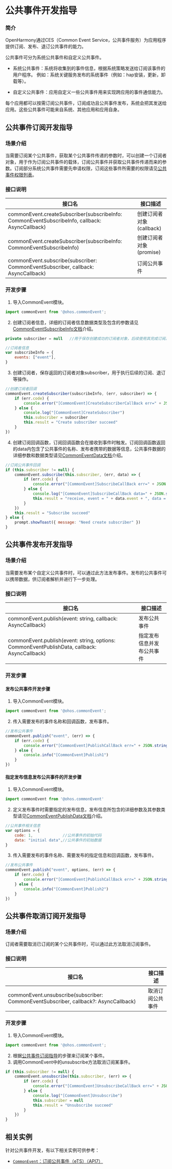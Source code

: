 # 公共事件开发指导
### 简介
OpenHarmony通过CES（Common Event Service，公共事件服务）为应用程序提供订阅、发布、退订公共事件的能力。

公共事件可分为系统公共事件和自定义公共事件。

+ 系统公共事件：系统将收集到的事件信息，根据系统策略发送给订阅该事件的用户程序。 例如：系统关键服务发布的系统事件（例如：hap安装，更新，卸载等）。

+ 自定义公共事件：应用自定义一些公共事件用来实现跨应用的事件通信能力。

每个应用都可以按需订阅公共事件，订阅成功且公共事件发布，系统会把其发送给应用。这些公共事件可能来自系统、其他应用和应用自身。

## 公共事件订阅开发指导

### 场景介绍
当需要订阅某个公共事件，获取某个公共事件传递的参数时，可以创建一个订阅者对象，用于作为订阅公共事件的载体，订阅公共事件并获取公共事件传递而来的参数。订阅部分系统公共事件需要先申请权限，订阅这些事件所需要的权限请见[公共事件权限列表](../reference/apis/js-apis-commonEvent.md#权限列表)。

### 接口说明
| 接口名                                                                                          | 接口描述 |
| ---------------------------------------------------------------------------------------------- | ----------- |
| commonEvent.createSubscriber(subscribeInfo: CommonEventSubscribeInfo, callback: AsyncCallback) | 创建订阅者对象(callback) |
| commonEvent.createSubscriber(subscribeInfo: CommonEventSubscribeInfo)                          | 创建订阅者对象(promise)  |
| commonEvent.subscribe(subscriber: CommonEventSubscriber, callback: AsyncCallback)              | 订阅公共事件 |

### 开发步骤
1. 导入CommonEvent模块。

```javascript
import commonEvent from '@ohos.commonEvent';
```

2. 创建订阅者信息，详细的订阅者信息数据类型及包含的参数请见[CommonEventSubscribeInfo文档](../reference/apis/js-apis-commonEvent.md#commoneventsubscribeinfo)介绍。

```javascript
private subscriber = null	//用于保存创建成功的订阅者对象，后续使用其完成订阅及退订的动作

//订阅者信息
var subscribeInfo = {
    events: ["event"],
}
```

3. 创建订阅者，保存返回的订阅者对象subscriber，用于执行后续的订阅、退订等操作。

```javascript
//创建订阅者回调
commonEvent.createSubscriber(subscribeInfo, (err, subscriber) => {
    if (err.code) {
        console.error("[CommonEvent]CreateSubscriberCallBack err=" + JSON.stringify(err))
    } else {
        console.log("[CommonEvent]CreateSubscriber")
        this.subscriber = subscriber
        this.result = "Create subscriber succeed"
    }
})
```

4. 创建订阅回调函数，订阅回调函数会在接收到事件时触发。订阅回调函数返回的data内包含了公共事件的名称、发布者携带的数据等信息，公共事件数据的详细参数和数据类型请见[CommonEventData文档](../reference/apis/js-apis-commonEvent.md#commoneventdata)介绍。

```javascript
//订阅公共事件回调
if (this.subscriber != null) {
    commonEvent.subscribe(this.subscriber, (err, data) => {
        if (err.code) {
            console.error("[CommonEvent]SubscribeCallBack err=" + JSON.stringify(err))
        } else {
            console.log("[CommonEvent]SubscribeCallBack data=" + JSON.stringify(data))
            this.result = "receive, event = " + data.event + ", data = " + data.data + ", code = " + data.code
        }
    })
    this.result = "Subscribe succeed"
} else {
    prompt.showToast({ message: "Need create subscriber" })
}
```

## 公共事件发布开发指导

### 场景介绍
当需要发布某个自定义公共事件时，可以通过此方法发布事件。发布的公共事件可以携带数据，供订阅者解析并进行下一步处理。

### 接口说明
| 接口名                              | 接口描述 |
| ---------------------------------- | ------ |
| commonEvent.publish(event: string, callback: AsyncCallback) | 发布公共事件 |
| commonEvent.publish(event: string, options: CommonEventPublishData, callback: AsyncCallback) | 指定发布信息并发布公共事件 |

### 开发步骤
#### 发布公共事件开发步骤
1. 导入CommonEvent模块。

```javascript
import commonEvent from '@ohos.commonEvent';
```

2. 传入需要发布的事件名称和回调函数，发布事件。

```javascript
//发布公共事件
commonEvent.publish("event", (err) => {
	if (err.code) {
		console.error("[CommonEvent]PublishCallBack err=" + JSON.stringify(err))
	} else {
		console.info("[CommonEvent]Publish1")
	}
})
```

#### 指定发布信息发布公共事件的开发步骤
1. 导入CommonEvent模块。

```javascript
import commonEvent from '@ohos.commonEvent'
```

2. 定义发布事件时需要指定的发布信息，发布信息所包含的详细参数及其参数类型请见[CommonEventPublishData文档](../reference/apis/js-apis-commonEvent.md#commoneventpublishdata)介绍。

```javascript
//公共事件相关信息
var options = {
	code: 1,			 //公共事件的初始代码
	data: "initial data",//公共事件的初始数据
}
```

3. 传入需要发布的事件名称、需要发布的指定信息和回调函数，发布事件。

```javascript
//发布公共事件
commonEvent.publish("event", options, (err) => {
	if (err.code) {
		console.error("[CommonEvent]PublishCallBack err=" + JSON.stringify(err))
	} else {
		console.info("[CommonEvent]Publish2")
	}
})
```

## 公共事件取消订阅开发指导

### 场景介绍
订阅者需要取消已订阅的某个公共事件时，可以通过此方法取消订阅事件。

### 接口说明
| 接口名                              | 接口描述 |
| ---------------------------------- | ------ |
| commonEvent.unsubscribe(subscriber: CommonEventSubscriber, callback?: AsyncCallback) | 取消订阅公共事件 |

### 开发步骤
1. 导入CommonEvent模块。

```javascript
import commonEvent from '@ohos.commonEvent';
```

2. 根据[公共事件订阅指导](#公共事件订阅开发指导)的步骤来订阅某个事件。
3. 调用CommonEvent中的unsubscribe方法取消订阅某事件。

```javascript
if (this.subscriber != null) {
    commonEvent.unsubscribe(this.subscriber, (err) => {
        if (err.code) {
            console.error("[CommonEvent]UnsubscribeCallBack err=" + JSON.stringify(err))
        } else {
            console.log("[CommonEvent]Unsubscribe")
            this.subscriber = null
            this.result = "Unsubscribe succeed"
        }
    })
}
```

## 相关实例

针对公共事件开发，有以下相关实例可供参考：

- [`CommonEvent`：订阅公共事件（eTS）（API7）](https://gitee.com/openharmony/app_samples/tree/master/ability/CommonEvent)


